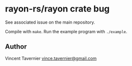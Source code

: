 # rayon-rs/rayon crate bug

See associated issue on the main repository.

Compile with `make`. Run the example program with `./example`.

## Author

Vincent Tavernier <vince.tavernier@gmail.com>
